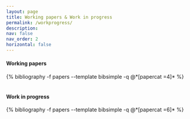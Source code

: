 ```yaml
---
layout: page
title: Working papers & Work in progress
permalink: /workprogress/
description:
nav: false
nav_order: 2
horizontal: false
---
```


<!-- pages/projects.md -->
<div class="publications">
  <h4>Working papers</h4>
  {% bibliography -f papers --template bibsimple -q @*[papercat =4]* %}
</div>

<br>
<div class="publications">
  <h4 class="category">Work in progress</h4>
  {% bibliography -f papers --template bibsimple -q @*[papercat =6]* %}
</div>

